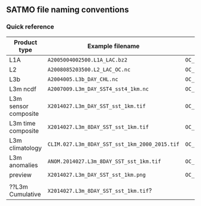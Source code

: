## SATMO file naming conventions

### Quick reference

|     Product type     |                Example filename               |         parser         | builder |           Directory           |
|----------------------|-----------------------------------------------|------------------------|---------|-------------------------------|
| L1A                  | `A2005004002500.L1A_LAC.bz2`                  | `OC_filename_parser()` |         | `aqua/L1A/2005/004`           |
| L2                   | `A2008085203500.L2_LAC_OC.nc`                 | `OC_filename_parser()` |         | `aqua/L2/2008/085`            |
| L3b                  | `A2004005.L3b_DAY_CHL.nc`                     | `OC_filename_parser()` |         | `aqua/L3b/2004/005`           |
| L3m ncdf             | `A2007009.L3m_DAY_SST4_sst4_1km.nc`           | `OC_filename_parser()` |         | `aqua/L3m/Daily/2007/009`     |
| L3m sensor composite | `X2014027.L3m_DAY_SST_sst_1km.tif`            | `OC_filename_parser()` |         | `combined/L3m/Daily/2014/027` |
| L3m time composite   | `X2014027.L3m_8DAY_SST_sst_1km.tif`           | `OC_filename_parser()` |         | `combined/L3m/8Day/2014/027`  |
| L3m climatology      | `CLIM.027.L3m_8DAY_SST_sst_1km_2000_2015.tif` | `OC_filename_parser()` |         | `combined/L3m/8Day_clim/027`  |
| L3m anomalies        | `ANOM.2014027.L3m_8DAY_SST_sst_1km.tif`       | `OC_filename_parser()` |         | `combined/L3m/8Day_anom/027`  |
| preview              | `X2014027.L3m_DAY_SST_sst_1km.png`            | `OC_filename_parser()` |         |                               |
|                      |                                               |                        |         |                               |
| ??L3m Cumulative     | `X2014027.L3m_8DAY_SST_sst_1km.tif`?          |                        |         |                               |


